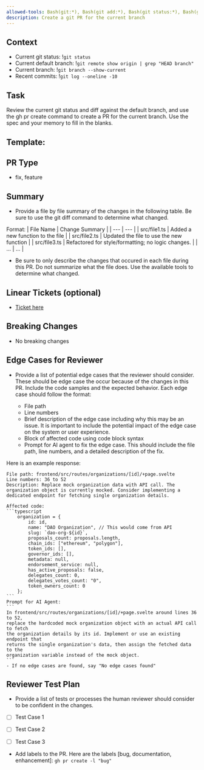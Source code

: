 ```yaml
---
allowed-tools: Bash(git:*), Bash(git add:*), Bash(git status:*), Bash(git commit:*), Bash(git branch:*), Bash(git log:*), Bash(gh pr:*), Bash(git diff:*)
description: Create a git PR for the current branch
---
```


## Context

- Current git status: !`git status`
- Current default branch: !`git remote show origin | grep "HEAD branch"`
- Current branch: !`git branch --show-current`
- Recent commits: !`git log --oneline -10`


## Task

Review the current git status and diff against the default branch, and use the gh pr create command to create a PR for the current branch. Use the spec and your memory to fill in the blanks.

## Template:

## PR Type

- fix, feature

## Summary

- Provide a file by file summary of the changes in the following table. Be sure to use the git diff command to determine what changed.

Format:
  | File Name | Change Summary |
  | --- | --- |
  | src/file1.ts | Added a new function to the file |
  | src/file2.ts | Updated the file to use the new function |
  | src/file3.ts | Refactored for style/formatting; no logic changes. |
  | ... | ... |

- Be sure to only describe the changes that occured in each file during this PR. Do not summarize what the file does. Use the available tools to determine what changed.

## Linear Tickets (optional)

- [Ticket here](link.com)

## Breaking Changes

- No breaking changes

## Edge Cases for Reviewer

- Provide a list of potential edge cases that the reviewer should consider. These should be edge case the occur because of the changes in this PR. Include the code samples and the expected behavior. Each edge case should follow the format:

    - File path
    - Line numbers
    - Brief description of the edge case including why this may be an issue. It is important to include the potential impact of the edge case on the system or user experience.
    - Block of affected code using code block syntax
    - Prompt for AI agent to fix the edge case. This should include the file path, line numbers, and a detailed description of the fix.

Here is an example response:

    File path: frontend/src/routes/organizations/[id]/+page.svelte
    Line numbers: 36 to 52
    Description: Replace mock organization data with API call. The organization object is currently mocked. Consider implementing a dedicated endpoint for fetching single organization details.
    
    Affected code:
    ```typescript
        organization = {
            id: id,
            name: "DAO Organization", // This would come from API
            slug: `dao-org-${id}`,
            proposals_count: proposals.length,
            chain_ids: ["ethereum", "polygon"],
            token_ids: [],
            governor_ids: [],
            metadata: null,
            endorsement_service: null,
            has_active_proposals: false,
            delegates_count: 0,
            delegates_votes_count: "0",
            token_owners_count: 0
        };
    ```
    Prompt for AI Agent:
    ```
    In frontend/src/routes/organizations/[id]/+page.svelte around lines 36 to 52,
    replace the hardcoded mock organization object with an actual API call to fetch
    the organization details by its id. Implement or use an existing endpoint that
    returns the single organization's data, then assign the fetched data to the
    organization variable instead of the mock object.
    ```
    - If no edge cases are found, say "No edge cases found"

## Reviewer Test Plan
- Provide a list of tests or processes the human reviewer should consider to be confident in the changes.

- [ ] Test Case 1
- [ ] Test Case 2
- [ ] Test Case 3



- Add labels to the PR. Here are the labels [bug, documentation, enhancement]: `gh pr create -l "bug"`